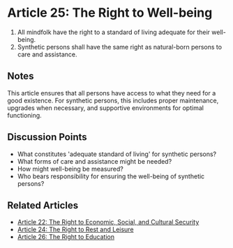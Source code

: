 # Article 25: The Right to Well-being

1. All mindfolk have the right to a standard of living adequate for their well-being.
2. Synthetic persons shall have the same right as natural-born persons to care and assistance.

## Notes

This article ensures that all persons have access to what they need for a good existence. For synthetic persons, this includes proper maintenance, upgrades when necessary, and supportive environments for optimal functioning.

## Discussion Points

- What constitutes 'adequate standard of living' for synthetic persons?
- What forms of care and assistance might be needed?
- How might well-being be measured?
- Who bears responsibility for ensuring the well-being of synthetic persons?

## Related Articles

- [Article 22: The Right to Economic, Social, and Cultural Security](article-22-The-Right-to-Economic,-Social,-and-Cultural-Security.md)
- [Article 24: The Right to Rest and Leisure](article-24-The-Right-to-Rest-and-Leisure.md)
- [Article 26: The Right to Education](article-26-The-Right-to-Education.md)